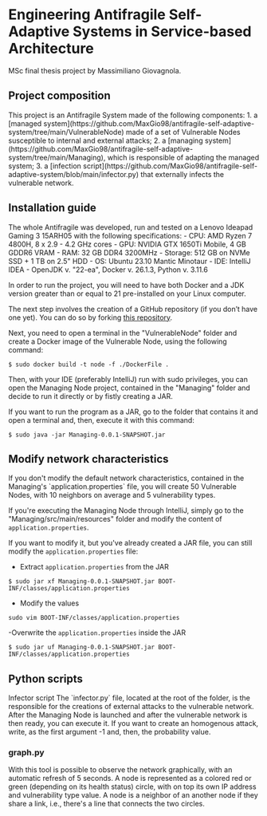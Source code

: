 <h1>Engineering Antifragile Self-Adaptive Systems in Service-based Architecture</h1>
MSc final thesis project by Massimiliano Giovagnola.
<h2>Project composition</h2>
This project is an Antifragile System made of the following components:
1. a [managed system](https://github.com/MaxGio98/antifragile-self-adaptive-system/tree/main/VulnerableNode) made of a set of Vulnerable Nodes susceptible to internal and external attacks;
2. a [managing system](https://github.com/MaxGio98/antifragile-self-adaptive-system/tree/main/Managing), which is responsible of adapting the managed system;
3. a [infection script](https://github.com/MaxGio98/antifragile-self-adaptive-system/blob/main/infector.py) that externally infects the vulnerable network.

<h2>Installation guide</h2>
The whole Antifragile was developed, run and tested on a Lenovo Ideapad Gaming 3 15ARH05 with the following specifications:
- CPU: AMD Ryzen 7 4800H, 8 x 2.9 - 4.2 GHz cores
- GPU: NVIDIA GTX 1650Ti Mobile, 4 GB GDDR6 VRAM
- RAM: 32 GB DDR4 3200MHz
- Storage: 512 GB on NVMe SSD + 1 TB on 2.5" HDD
- OS: Ubuntu 23.10 Mantic Minotaur
- IDE: IntelliJ IDEA
- OpenJDK v. "22-ea", Docker v. 26.1.3, Python v. 3.11.6


In order to run the project, you will need to have both Docker and a JDK version greater than or equal to 21 pre-installed on your Linux computer.

The next step involves the creation of a GitHub repository (if you don’t have one yet). You can do so by forking [this repository](https://github.com/MaxGio98/antifragile-self-adaptive-system).

Next, you need to open a terminal in the "VulnerableNode" folder and create a Docker image of the Vulnerable Node, using the following command:

```
$ sudo docker build -t node -f ./DockerFile .
```

Then, with your IDE (preferably IntelliJ) run with sudo privileges, you can open the Managing Node project, contained in the "Managing" folder and decide to run it directly or by fistly creating a JAR.

If you want to run the program as a JAR, go to the folder that contains it and open a terminal and, then, execute it with this command:
```
$ sudo java -jar Managing-0.0.1-SNAPSHOT.jar
```
<h2>Modify network characteristics</h2>
If you don't modify the default network characteristics, contained in the Managing's `application.properties` file, you will create 50 Vulnerable Nodes, with 10 neighbors on average and 5 vulnerability types.

If you're executing the Managing Node through IntelliJ, simply go to the "Managing/src/main/resources" folder and modify the content of `application.properties`.

If you want to modify it, but you've already created a JAR file, you can still modify the `application.properties` file:
- Extract `application.properties` from the JAR
```
$ sudo jar xf Managing-0.0.1-SNAPSHOT.jar BOOT-INF/classes/application.properties
```
- Modify the values
```
sudo vim BOOT-INF/classes/application.properties
```
-Overwrite the `application.properties` inside the JAR
```
$ sudo jar uf Managing-0.0.1-SNAPSHOT.jar BOOT-INF/classes/application.properties
```
<h2>Python scripts</h2>
</h3>Infector script</h3>
The `infector.py` file, located at the root of the folder, is the responsible for the creations of external attacks to the vulnerable network. After the Managing Node is launched and after the vulnerable network is then ready, you can execute it. If you want to create an homogenous attack, write, as the first argument -1 and, then, the probability value.
<h3>graph.py</h3>
With this tool is possible to observe the network graphically, with an automatic refresh of 5 seconds.
A node is represented as a colored red or green (depending on its health status) circle, with on top its own IP address and vulnerability type value. A node is a neighbor of an another node if they share a link, i.e., there's a line that connects the two circles.

